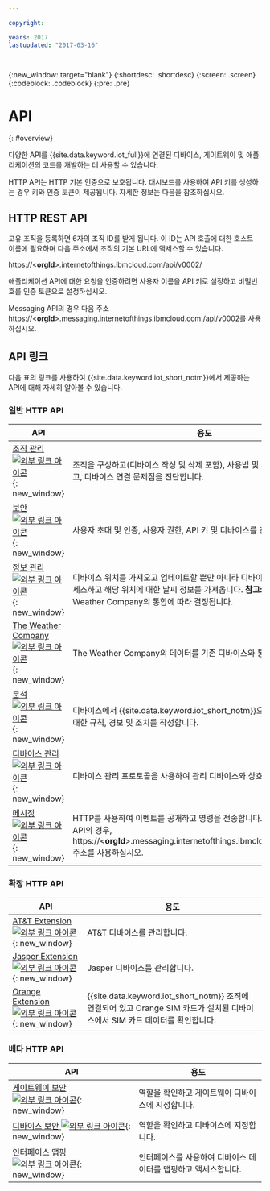 ```yaml
---

copyright:

years: 2017
lastupdated: "2017-03-16"

---
```


{:new_window: target="blank"}
{:shortdesc: .shortdesc}
{:screen: .screen}
{:codeblock: .codeblock}
{:pre: .pre}


# API
{: #overview}

다양한 API를 {{site.data.keyword.iot_full}}에 연결된 디바이스, 게이트웨이 및 애플리케이션의 코드를 개발하는 데 사용할 수 있습니다. 

HTTP API는 HTTP 기본 인증으로 보호됩니다. 대시보드를 사용하여 API 키를 생성하는 경우 키와 인증 토큰이 제공됩니다. 자세한 정보는 다음을 참조하십시오. 


## HTTP REST API

고유 조직을 등록하면 6자의 조직 ID를 받게 됩니다. 이 ID는 API 호출에 대한 호스트 이름에 필요하며 다음 주소에서 조직의 기본 URL에 액세스할 수 있습니다. 

https://<**orgId**>.internetofthings.ibmcloud.com/api/v0002/

애플리케이션 API에 대한 요청을 인증하려면 사용자 이름을 API 키로 설정하고 비밀번호를 인증 토큰으로 설정하십시오. 

Messaging API의 경우 다음 주소 https://<**orgId**>.messaging.internetofthings.ibmcloud.com:/api/v0002를 사용하십시오. 


## API 링크

다음 표의 링크를 사용하여 {{site.data.keyword.iot_short_notm}}에서 제공하는 API에 대해 자세히 알아볼 수 있습니다. 

### 일반 HTTP API

API                     | 용도       
------------- | -------------
[조직 관리 ![외부 링크 아이콘](../../../icons/launch-glyph.svg)](https://docs.internetofthings.ibmcloud.com/apis/swagger/v0002/orgAdmin.html){: new_window} | 조직을 구성하고(디바이스 작성 및 삭제 포함), 사용법 및 서비스 상태를 확인하고, 디바이스 연결 문제점을 진단합니다.
[보안 ![외부 링크 아이콘](../../../icons/launch-glyph.svg)](https://docs.internetofthings.ibmcloud.com/apis/swagger/v0002/security.html){: new_window} | 사용자 초대 및 인증, 사용자 권한, API 키 및 디바이스를 관리합니다.
[정보 관리 ![외부 링크 아이콘](../../../icons/launch-glyph.svg)](https://docs.internetofthings.ibmcloud.com/apis/swagger/v0002/info-mgmt.html){: new_window} |  디바이스 위치를 가져오고 업데이트할 뿐만 아니라 디바이스 이벤트 데이터에 액세스하고 해당 위치에 대한 날씨 정보를 가져옵니다. **참고:** 날씨 정보는 The Weather Company의 통합에 따라 결정됩니다.
[The Weather Company ![외부 링크 아이콘](../../../icons/launch-glyph.svg)](https://docs.internetofthings.ibmcloud.com/apis/swagger/v0002/info-mgmt.html#!/Device_Location_Weather){: new_window} | The Weather Company의 데이터를 기존 디바이스와 통합합니다.
[분석 ![외부 링크 아이콘](../../../icons/launch-glyph.svg)](https://docs.internetofthings.ibmcloud.com/apis/swagger/v0002/analytics.html){: new_window} | 디바이스에서 {{site.data.keyword.iot_short_notm}}으로 들어오는 데이터에 대한 규칙, 경보 및 조치를 작성합니다.
[디바이스 관리 ![외부 링크 아이콘](../../../icons/launch-glyph.svg)](https://docs.internetofthings.ibmcloud.com/apis/swagger/v0002/device-mgmt.html){: new_window} | 디바이스 관리 프로토콜을 사용하여 관리 디바이스와 상호작용합니다.
[메시징 ![외부 링크 아이콘](../../../icons/launch-glyph.svg)](https://docs.internetofthings.ibmcloud.com/apis/swagger/v0002/http-messaging.html){: new_window}   | HTTP를 사용하여 이벤트를 공개하고 명령을 전송합니다. **참고:** Messaging API의 경우, https://<**orgId**>.messaging.internetofthings.ibmcloud.com:/api/v0002 주소를 사용하십시오.



### 확장 HTTP API

API                     | 용도       
------------- | -------------
[AT&T Extension ![외부 링크 아이콘](../../../icons/launch-glyph.svg)](https://docs.internetofthings.ibmcloud.com/apis/swagger/v0002/ext-atnt.html){: new_window} | AT&T 디바이스를 관리합니다.
[Jasper Extension ![외부 링크 아이콘](../../../icons/launch-glyph.svg)](https://docs.internetofthings.ibmcloud.com/apis/swagger/v0002/ext-jasper.html){: new_window} | Jasper 디바이스를 관리합니다.
[Orange Extension ![외부 링크 아이콘](../../../icons/launch-glyph.svg)](https://docs.internetofthings.ibmcloud.com/apis/swagger/v0002/ext-orange.html){: new_window} | {{site.data.keyword.iot_short_notm}} 조직에 연결되어 있고 Orange SIM 카드가 설치된 디바이스에서 SIM 카드 데이터를 확인합니다.

### 베타 HTTP API

API                     | 용도       
------------- | -------------
[게이트웨이 보안 ![외부 링크 아이콘](../../../icons/launch-glyph.svg)](https://docs.internetofthings.ibmcloud.com/apis/swagger/v0002-beta/security-gateway-beta.html){: new_window}   | 역할을 확인하고 게이트웨이 디바이스에 지정합니다.
[디바이스 보안  ![외부 링크 아이콘](../../../icons/launch-glyph.svg)](https://docs.internetofthings.ibmcloud.com/apis/swagger/v0002-beta/security-devices-beta.html){: new_window} | 역할을 확인하고 디바이스에 지정합니다.
[인터페이스 맵핑 ![외부 링크 아이콘](../../../icons/launch-glyph.svg)](https://docs.internetofthings.ibmcloud.com/apis/swagger/v0002-beta/info-mgmt-beta.html){: new_window}   |   인터페이스를 사용하여 디바이스 데이터를 맵핑하고 액세스합니다.
